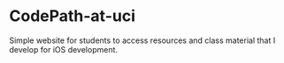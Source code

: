# CodePath-at-uci
Simple website for students to access resources and class material that I develop for iOS development. 
